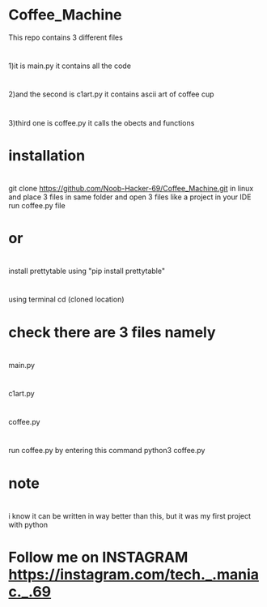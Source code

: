 
# Coffee_Machine
This repo contains 3 different files 
#
1)it is main.py it contains all the code
#
2)and the second is c1art.py it contains ascii art of coffee cup
#
3)third one is coffee.py it calls the obects and functions
#
# installation
#
git clone https://github.com/Noob-Hacker-69/Coffee_Machine.git
in linux and place 3 files in same folder and open 3 files like a project in your IDE run coffee.py file 
#
# or 
#
install prettytable using "pip install prettytable"
#
using terminal cd (cloned location)
# check there are 3 files namely 
#
main.py 
#
c1art.py
#
coffee.py
#
run coffee.py by entering this command 
python3 coffee.py



# note
#
i know it can be written in way better than this, but it was my first project with python
#
# Follow me on INSTAGRAM https://instagram.com/tech._.maniac._.69
